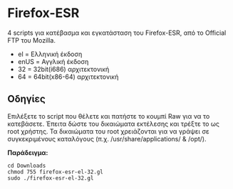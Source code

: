 Firefox-ESR
===========

4 scripts για κατέβασμα και εγκατάσταση του Firefox-ESR, από το Official FTP του Mozilla. 

  * el = Ελληνική έκδοση
  * enUS = Αγγλική έκδοση
  * 32 = 32bit(i686) αρχιτεκτονική
  * 64 = 64bit(x86-64) αρχιτεκτονική 


Οδηγίες
-------

Επιλέξετε το script που θέλετε και πατήστε το κουμπί Raw για να το κατεβάσετε. Έπειτα δώστε του δικαιώματα εκτέλεσης και τρέξτε το ως root χρήστης. 
Τα δικαιώματα του root χρειάζονται για να γράψει σε συγκεκριμένους καταλόγους (π.χ. /usr/share/applications/ & /opt/).

**Παράδειγμα:**

```
cd Downloads
chmod 755 firefox-esr-el-32.gl
sudo ./firefox-esr-el-32.gl
```


